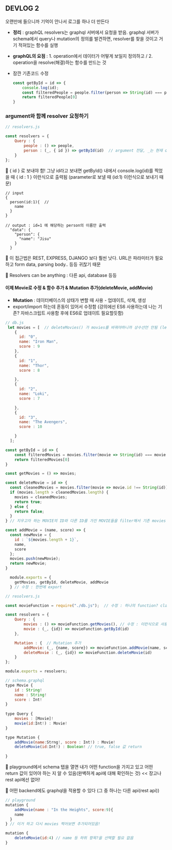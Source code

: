 ## DEVLOG 2

오랜만에 들으니까 기억이 안나서 로그를 하나 더 만든다

- **정리** : graphQL resolvers는 graphql 서버에서 요청을 받음. graphql 서버가 schema에서 query나 mutation의 정의를 발견하면, resolver를 찾을 것이고 거기 적혀있는 함수를 실행

- **graphQL의 요점** : 1. operation에서 데이터가 어떻게 보일지 정의하고 / 2. operation을 resolve(해결)하는 함수를 만드는 것

- 잠깐 기존코드 수정

  ```js
  const getById = id => {
      console.log(id);
      const filteredPeople = people.filter(person => String(id) === person.id) // person의 id값이 string으로 되어있기 때문에 String(id) 로 비교
      return filteredPeople[0]  
  }
  ```

  

### argument와 함께 resolver 요청하기

```js
// resolvers.js

const resolvers = {
    Query : {
        people : () => people,
        person : (_, { id }) => getById(id)  // argument 전달, _는 현재 object를 보내는 object (root라고 쓰기도 함)
    }
};
```

📌 { id } 로 보내야 함! 그냥 id라고 보내면 getById() 내에서 console.log(id)를 찍었을 때 { id : 1 } 이런식으로 출력됨 (parameter로 보낼 때 (id:1) 이런식으로 보내기 때문)

```
// input
{
  person(id:1){  // 
    name
  }
}

// output : id=1 에 해당하는 person의 이름만 출력
  "data": {
    "person": {
      "name": "Jisu"
    }
  }
```

📌 이 접근법은 REST, EXPRESS, DJANGO 보다 훨씬 낫다. URL은 파라미터가 필요하고 form data, parsing body.. 등등 귀찮기 때문

📌 Resolvers can be anything : 다른 api, database 등등



#### 이제 Movie로 수정 & 함수 추가 & Mutation 추가(deleteMovie, addMovie)

- **Mutation** : 데이터베이스의 상태가 변할 때 사용 - 업데이트, 삭제, 생성
- export/import 하는데 혼동이 있어서 수정함 (강의에선 ES6 사용하는데 나는 기존? 자바스크립트 사용함 후에 ES6로 업데이트 필요할듯함)

```js
// db.js
 let movies = [  // deleteMovies() 가 movies를 바꿔야하니까 상수선언 안됨 (let으로  수정)
    {
      id: "0",
      name: "Iron Man",
      score : 9
    },
    {
      id: "1",
      name: "Thor",
      score : 8

    },
    {
      id: "2",
      name: "Loki",
      score : 7

    },
    {
      id: "3",
      name: "The Avengers",
      score : 10

    }   
  ];

const getById = id => {
    const filteredMovies = movies.filter(movie => String(id) === movie.id)
    return filteredMovies[0]  
}

const getMovies = () => movies;

const deleteMovie = id => { 
  const cleanedMovies = movies.filter(movie => movie.id !== String(id));
  if (movies.length > cleanedMovies.length) {
    movies = cleanedMovies;
    return true;
  } else {
    return false;
  }
} // 지우고자 하는 MOVIE의 ID와 다른 ID를 가진 MOVIE들을 filter해서 기존 movies array를 대체

const addMovie = (name, score) => {
  const newMovie = { 
    id : `${movies.length + 1}`,
    name,
    score
  };
  movies.push(newMovie);
  return newMovie;
}

  module.exports = {
    getMovies, getById, deleteMovie, addMovie
  } // 수정 : 한번에 export
```

```js
// resolvers.js

const movieFunction = require("./db.js");  // 수정 : 하나의 function? class?로 import

const resolvers = {
    Query : {
        movies : () => movieFunction.getMovies(), // 수정 : 이런식으로 사용
        movie : (_, {id}) => movieFunction.getById(id)
    },

    Mutation : {  // Mutation 추가
        addMovie: (_, {name, score}) => movieFunction.addMovie(name, score),
        deleteMovie : (_, {id}) => movieFunction.deleteMovie(id)
    }
};

module.exports = resolvers;
```

```js
// schema.graphql
type Movie {
    id : String!
    name : String!
    score : Int!
}
    
type Query {
    movies : [Movie]!
    movie(id:Int!) : Movie!
}

type Mutation {
    addMovie(name:Strng!, score : Int!) : Movie!
    deleteMovie(id:Int!) : Boolean! // true, false 값 return
    
}
```



📌 playground에서 schema 탭을 열면 내가 어떤 function을 가지고 있고 어떤 return 값이 있어야 하는 지 알 수 있음(완벽하게 api에 대해 확인하는 것) << 장고나 rest api에선 없어!

📌  어떤 backend에도 graphql을 적용할 수 있다 (그 중 하나는 다른 api(rest api))

```js
// playground
mutation {
	addMovie(name : "In the Heights", score:9){
    name
  }
} // 이거 하고 다시 movies 찍어보면 추가되어있음!

mutation {
	deleteMovie(id:4) // name 등 하위 항목?을 선택할 필요 없음
}
```

